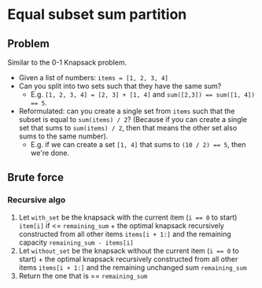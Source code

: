 # Equal subset sum partition

## Problem

Similar to the 0-1 Knapsack problem.

- Given a list of numbers: `items = [1, 2, 3, 4]`
- Can you split into two sets such that they have the same sum?
  - E.g. `[1, 2, 3, 4] = [2, 3] + [1, 4]` and `sum([2,3]) == sum([1, 4]) == 5`.
- Reformulated: can you create a single set from `items` such that the subset is equal to `sum(items) / 2`? (Because if you can create a single set that sums to `sum(items) / 2`, then that means the other set also sums to the same number).
  - E.g. if we can create a set `[1, 4]` that sums to `(10 / 2) == 5`, then we're done.

## Brute force

### Recursive algo

1. Let `with_set` be the knapsack with the current item (`i == 0` to start) `item[i]` if <= `remaining_sum` + the optimal knapsack recursively constructed from all other items `items[i + 1:]` and the remaining capacity `remaining_sum - items[i]`
2. Let `without_set` be the knapsack without the current item (`i == 0` to start) + the optimal knapsack recursively constructed from all other items `items[i + 1:]` and the remaining unchanged sum `remaining_sum`
3. Return the one that is == `remaining_sum`

